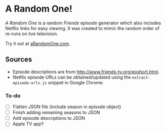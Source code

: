 A Random One!
=================

_A Random One_ is a random _Friends_ episode generator which also includes Netflix links 
for easy viewing. It was created to mimic the random order of re-runs on live television.

Try it out at [aRandomOne.com](https://www.aRandomOne.com).


Sources
-------
- Episode descriptions are from http://www.friends-tv.org/epshort.html.
- Netflix episode URLs can be obtained/updated using the `extract-episode-urls.js` snippet 
in Google Chrome.

### To-do
- [ ] Flatten JSON file (include season in episode object)
- [ ] Finish adding remaining seasons to JSON
- [ ] Add episode descriptions to JSON
- [ ] Apple TV app?
